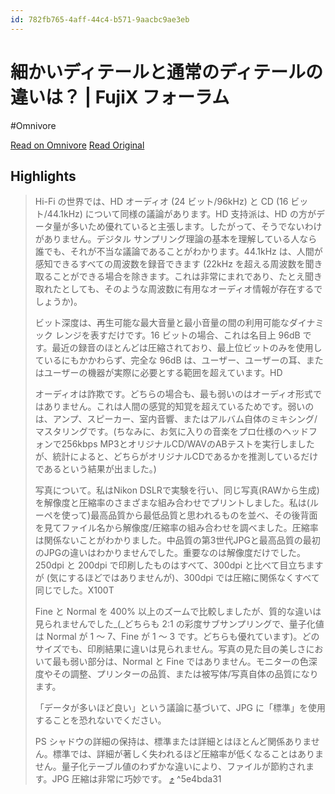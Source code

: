 ```yaml
---
id: 782fb765-4aff-44c4-b571-9aacbc9ae3eb
---
```


# 細かいディテールと通常のディテールの違いは？ | FujiX フォーラム
#Omnivore

[Read on Omnivore](https://omnivore.app/me/fuji-x-1921ac015cc)
[Read Original](https://www.fujix-forum.com/threads/fine-vs-normal-detail.42692/)


## Highlights

> Hi-Fi の世界では、HD オーディオ (24 ビット/96kHz) と CD (16 ビット/44.1kHz) について同様の議論があります。HD 支持派は、HD の方がデータ量が多いため優れていると主張します。したがって、そうでないわけがありません。デジタル サンプリング理論の基本を理解している人なら誰でも、それが不当な議論であることがわかります。44.1kHz は、人間が感知できるすべての周波数を録音できます (22kHz を超える周波数を聞き取ることができる場合を除きます。これは非常にまれであり、たとえ聞き取れたとしても、そのような周波数に有用なオーディオ情報が存在するでしょうか)。
> 
> ビット深度は、再生可能な最大音量と最小音量の間の利用可能なダイナミック レンジを表すだけです。16 ビットの場合、これは名目上 96dB です。最近の録音のほとんどは圧縮されており、最上位ビットのみを使用しているにもかかわらず、完全な 96dB は、ユーザー、ユーザーの耳、またはユーザーの機器が実際に必要とする範囲を超えています。HD
> 
> オーディオは詐欺です。どちらの場合も、最も弱いのはオーディオ形式ではありません。これは人間の感覚的知覚を超えているためです。弱いのは、アンプ、スピーカー、室内音響、またはアルバム自体のミキシング/マスタリングです。(ちなみに、お気に入りの音楽をプロ仕様のヘッドフォンで256kbps MP3とオリジナルCD/WAVのABテストを実行しましたが、統計によると、どちらがオリジナルCDであるかを推測しているだけであるという結果が出ました。)
> 
> 写真について。私はNikon DSLRで実験を行い、同じ写真(RAWから生成)を解像度と圧縮率のさまざまな組み合わせでプリントしました。私は(ルーペを使って)最高品質から最低品質と思われるものを並べ、その後背面を見てファイル名から解像度/圧縮率の組み合わせを調べました。圧縮率は関係ないことがわかりました。中品質の第3世代JPGと最高品質の最初のJPGの違いはわかりませんでした。重要なのは解像度だけでした。 250dpi と 200dpi で印刷したものはすべて、300dpi と比べて目立ちますが (気にするほどではありませんが)、300dpi では圧縮に関係なくすべて同じでした。X100T 
> 
> Fine と Normal を 400% 以上のズームで比較しましたが、質的な違いは見られませんでした_(_どちらも 2:1 の彩度サブサンプリングで、量子化値は Normal が 1 ～ 7、Fine が 1 ～ 3 です。どちらも優れています)。どのサイズでも、印刷結果に違いは見られません。写真の見た目の美しさにおいて最も弱い部分は、Normal と Fine ではありません。モニターの色深度やその調整、プリンターの品質、または被写体/写真自体の品質になります。
> 
> 「データが多いほど良い」という議論に基づいて、JPG に「標準」を使用することを恐れないでください。
> 
> PS シャドウの詳細の保持は、標準または詳細とはほとんど関係ありません。標準では、詳細が著しく失われるほど圧縮率が低くなることはありません。量子化テーブル値のわずかな違いにより、ファイルが節約されます。JPG 圧縮は非常に巧妙です。 [⤴️](https://omnivore.app/me/fuji-x-1921ac015cc#5e4bda31-93e6-4692-8958-1c59db49f23e)  ^5e4bda31

